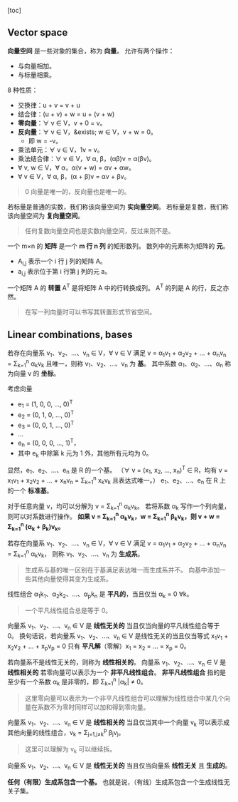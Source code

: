 [toc]

## Vector space

**向量空间** 是一些对象的集合，称为 **向量**。
允许有两个操作：

- 与向量相加。
- 与标量相乘。

8 种性质：

- 交换律：u + v = v + u
- 结合律：(u + v) + w = u + (v + w)
- **零向量**：&forall; v &in; V，v + 0 = v。
- **反向量**：&forall; v &in; V，&exists; w &in; V，v + w = 0。
    - 即 w = -v。
- 乘法单元：&forall; v &in; V，1v = v。
- 乘法结合律：&forall; v &in; V，&forall; &alpha;, &beta;，(&alpha;&beta;)v = &alpha;(&beta;v)。
- &forall; v, w &in; V，&forall; &alpha;，&alpha;(v + w) = &alpha;v + &alpha;w。
- &forall; v &in; V，&forall; &alpha;, &beta;，(&alpha; + &beta;)v = &alpha;v + &beta;v。

>  0 向量是唯一的，反向量也是唯一的。

若标量是普通的实数，我们称该向量空间为 **实向量空间**。
若标量是复数，我们称该向量空间为 **复向量空间**。

> 任何复数向量空间也是实数向量空间，反过来则不是。

一个 m&times;n 的 **矩阵** 是一个 **m 行 n 列** 的矩形数列。
数列中的元素称为矩阵的 **元**。

- A<sub>i,j</sub> 表示一个 i 行 j 列的矩阵 A。
- a<sub>i,j</sub> 表示位于第 i 行第 j 列的元 a。

一个矩阵 A 的 **转置** A<sup>T</sup> 是将矩阵 A 中的行转换成列。
A<sup>T</sup> 的列是 A 的行，反之亦然。

> 在写一列向量时可以书写其转置形式节省空间。

## Linear combinations, bases

若存在向量系 v<sub>1</sub>、v<sub>2</sub>、...、v<sub>n</sub> &in; V，&forall; v &in; V 满足
v = &alpha;<sub>1</sub>v<sub>1</sub> + &alpha;<sub>2</sub>v<sub>2</sub> + ... + &alpha;<sub>n</sub>v<sub>n</sub> = &Sigma;<sub>k=1</sub><sup>n</sup> &alpha;<sub>k</sub>v<sub>k</sub>
且唯一，则称 v<sub>1</sub>、v<sub>2</sub>、...、v<sub>n</sub> 为 **基**。
其中系数 &alpha;<sub>1</sub>、&alpha;<sub>2</sub>、...、&alpha;<sub>n</sub> 称为向量 v 的 **坐标**。

考虑向量

- e<sub>1</sub> = (1, 0, 0, ..., 0)<sup>T</sup>
- e<sub>2</sub> = (0, 1, 0, ..., 0)<sup>T</sup>
- e<sub>3</sub> = (0, 0, 1, ..., 0)<sup>T</sup>
- ...
- e<sub>n</sub> = (0, 0, 0, ..., 1)<sup>T</sup>，
- 其中 e<sub>k</sub> 中除第 k 元为 1 外，其他所有元均为 0。

显然，e<sub>1</sub>、e<sub>2</sub>、...、e<sub>n</sub> 是 R 的一个基。
（&forall; v = (x<sub>1</sub>, x<sub>2</sub>, ..., x<sub>n</sub>)<sup>T</sup> &in; R，均有
v = x<sub>1</sub>v<sub>1</sub> + x<sub>2</sub>v<sub>2</sub> + ... + x<sub>n</sub>v<sub>n</sub> = &Sigma;<sub>k=1</sub><sup>n</sup> x<sub>k</sub>v<sub>k</sub>
且表达式唯一。）
e<sub>1</sub>、e<sub>2</sub>、...、e<sub>n</sub> 在 R 上的一个 **标准基**。

对于任意向量 v，均可以分解为 v = &Sigma;<sub>k=1</sub><sup>n</sup> &alpha;<sub>k</sub>v<sub>k</sub>。
若将系数 &alpha;<sub>k</sub> 写作一个列向量，则可以对系数进行操作。
**如果 v = &Sigma;<sub>k=1</sub><sup>n</sup> &alpha;<sub>k</sub>v<sub>k</sub>，w = &Sigma;<sub>k=1</sub><sup>n</sup> &beta;<sub>k</sub>v<sub>k</sub>，则 v + w = &Sigma;<sub>k=1</sub><sup>n</sup> (&alpha;<sub>k</sub> + &beta;<sub>k</sub>)v<sub>k</sub>。**

若存在向量系 v<sub>1</sub>、v<sub>2</sub>、...、v<sub>n</sub> &in; V，&forall; v &in; V 满足
v = &alpha;<sub>1</sub>v<sub>1</sub> + &alpha;<sub>2</sub>v<sub>2</sub> + ... + &alpha;<sub>n</sub>v<sub>n</sub> = &Sigma;<sub>k=1</sub><sup>n</sup> &alpha;<sub>k</sub>v<sub>k</sub>，
则称 v<sub>1</sub>、v<sub>2</sub>、...、v<sub>n</sub> 为 **生成系**。

> 生成系与基的唯一区别在于基满足表达唯一而生成系并不。
> 向基中添加一些其他向量使得其变为生成系。

线性组合 &alpha;<sub>1</sub>k<sub>1</sub>、&alpha;<sub>2</sub>k<sub>2</sub>、...、&alpha;<sub>p</sub>k<sub>n</sub> 是 **平凡的**，当且仅当 &alpha;<sub>k</sub> = 0 &forall;k。

> 一个平凡线性组合总是等于 0。

向量系 v<sub>1</sub>、v<sub>2</sub>、...、v<sub>n</sub> &in; V 是 **线性无关的** 当且仅当向量的平凡线性组合等于 0。
换句话说，若向量系 v<sub>1</sub>、v<sub>2</sub>、...、v<sub>n</sub> &in; V 是线性无关的当且仅当等式
x<sub>1</sub>v<sub>1</sub> + x<sub>2</sub>v<sub>2</sub> + ... + x<sub>p</sub>v<sub>p</sub> = 0
只有 **平凡解**（零解）x<sub>1</sub> = x<sub>2</sub> = ... = x<sub>p</sub> = 0。

若向量系不是线性无关的，则称为 **线性相关的**。
向量系 v<sub>1</sub>、v<sub>2</sub>、...、v<sub>n</sub> &in; V 是 **线性相关的** 若零向量可以表示为一个 **非平凡线性组合**。
**非平凡线性组合** 指的是至少有一个系数 &alpha;<sub>k</sub> 是非零的，即 &Sigma;<sub>k=1</sub><sup>n</sup> |&alpha;<sub>k</sub>| &ne; 0。

> 这里零向量可以表示为一个非平凡线性组合可以理解为线性组合中某几个向量在系数不为零时同样可以加和得到零向量。

向量系 v<sub>1</sub>、v<sub>2</sub>、...、v<sub>n</sub> &in; V 是 **线性相关的** 当且仅当其中一个向量 v<sub>k</sub> 可以表示成其他向量的线性组合，v<sub>k</sub> = &Sigma;<sub>j=1,j&ne;k</sub><sup>p</sup> &beta;<sub>j</sub>v<sub>j</sub>。

> 这里可以理解为 v<sub>k</sub> 可以继续拆。

向量系 v<sub>1</sub>、v<sub>2</sub>、...、v<sub>n</sub> &in; V 是 **线性无关的** 当且仅当向量系 **线性无关** 且 **生成的**。

**任何（有限）生成系包含一个基。**
也就是说，（有线）生成系包含一个生成线性无关子集。
